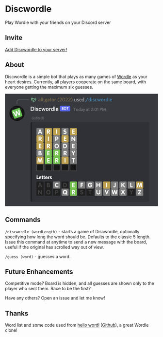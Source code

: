 # Discwordle
Play Wordle with your friends on your Discord server

## Invite
[Add Discwordle to your server!](https://discord.com/api/oauth2/authorize?client_id=929196686243397672&permissions=264192&scope=bot%20applications.commands)

## About
Discwordle is a simple bot that plays as many games of [Wordle](https://www.powerlanguage.co.uk/wordle/) as your heart desires. Currently, all players cooperate on the same board, with everyone getting the maximum six guesses.

![Screenshot](screenshot.png)

## Commands

`/discwordle (wordLength)` - starts a game of Discwordle, optionally specifying how long the word should be. Defaults to the classic 5 length. Issue this command at anytime to send a new message with the board, useful if the original has scrolled way out of view.

`/guess (word)` - guesses a word.

## Future Enhancements

Competitive mode? Board is hidden, and all guesses are shown only to the player who sent them. Race to be the first?

Have any others? Open an issue and let me know!

## Thanks

Word list and some code used from [hello wordl](http://foldr.moe/hello-wordl/) ([Github](https://github.com/lynn/hello-wordl)), a great Wordle clone!